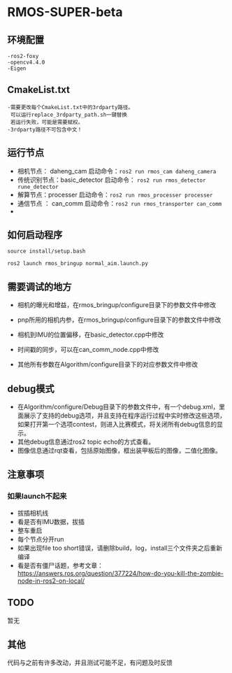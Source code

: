 # RMOS-SUPER-beta


## 环境配置
    -ros2-foxy
    -opencv4.4.0
    -Eigen
## CmakeList.txt
    -需要更改每个CmakeList.txt中的3rdparty路径。
     可以运行replace_3rdparty_path.sh一键替换
     若运行失败，可能是需要赋权。
    -3rdparty路径不可包含中文！
## 运行节点

- 相机节点： daheng_cam  启动命令：`ros2 run rmos_cam daheng_camera`
- 传统识别节点：basic_detector 启动命令： `ros2 run rmos_detector rune_detector`
- 解算节点：processer              启动命令：`ros2 run rmos_processer processer`
- 通信节点 ： can_comm            启动命令：`ros2 run rmos_transporter can_comm`
- 
## 如何启动程序
`source install/setup.bash`

`ros2 launch rmos_bringup normal_aim.launch.py`


## 需要调试的地方

- 相机的曝光和增益，在rmos_bringup/configure目录下的参数文件中修改

- pnp所用的相机内参，在rmos_bringup/configure目录下的参数文件中修改

- 相机到IMU的位置偏移，在basic_detector.cpp中修改

- 时间戳的同步，可以在can_comm_node.cpp中修改

- 其他所有参数在Algorithm/configure目录下的对应参数文件中修改

  

## debug模式

- 在Algorithm/configure/Debug目录下的参数文件中，有一个debug.xml，里面展示了支持的debug选项，并且支持在程序运行过程中实时修改这些选项，如果打开第一个选项contest，则进入比赛模式，将关闭所有debug信息的显示。
- 其他debug信息通过ros2 topic echo的方式查看。
- 图像信息通过rqt查看，包括原始图像，框出装甲板后的图像，二值化图像。


## 注意事项

### 如果launch不起来

- 拔插相机线
- 看是否有IMU数据，拔插
- 整车重启
- 每个节点分开run
- 如果出现file too short错误，请删除build，log，install三个文件夹之后重新编译
- 看是否有僵尸话题，参考文章：https://answers.ros.org/question/377224/how-do-you-kill-the-zombie-node-in-ros2-on-local/







## TODO

暂无



## 其他

代码与之前有许多改动，并且测试可能不足，有问题及时反馈



#### 

#### 
